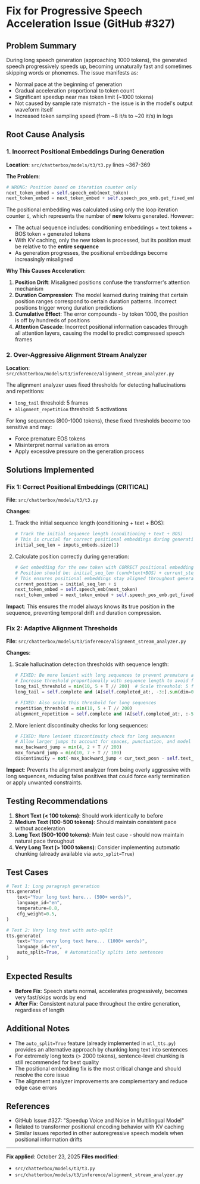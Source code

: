 # Fix for Progressive Speech Acceleration Issue (GitHub #327)

## Problem Summary

During long speech generation (approaching 1000 tokens), the generated speech progressively speeds up, becoming unnaturally fast and sometimes skipping words or phonemes. The issue manifests as:

- Normal pace at the beginning of generation
- Gradual acceleration proportional to token count
- Significant speedup near max token limit (~1000 tokens)
- Not caused by sample rate mismatch - the issue is in the model's output waveform itself
- Increased token sampling speed (from ~8 it/s to ~20 it/s) in logs

## Root Cause Analysis

### 1. **Incorrect Positional Embeddings During Generation**

**Location**: `src/chatterbox/models/t3/t3.py` lines ~367-369

**The Problem**:
```python
# WRONG: Position based on iteration counter only
next_token_embed = self.speech_emb(next_token)
next_token_embed = next_token_embed + self.speech_pos_emb.get_fixed_embedding(i + 1)
```

The positional embedding was calculated using only the loop iteration counter `i`, which represents the number of **new** tokens generated. However:

- The actual sequence includes: conditioning embeddings + text tokens + BOS token + generated tokens
- With KV caching, only the new token is processed, but its position must be relative to the **entire sequence**
- As generation progresses, the positional embeddings become increasingly misaligned

**Why This Causes Acceleration**:
1. **Position Drift**: Misaligned positions confuse the transformer's attention mechanism
2. **Duration Compression**: The model learned during training that certain position ranges correspond to certain duration patterns. Incorrect positions trigger wrong duration predictions
3. **Cumulative Effect**: The error compounds - by token 1000, the position is off by hundreds of positions
4. **Attention Cascade**: Incorrect positional information cascades through all attention layers, causing the model to predict compressed speech frames

### 2. **Over-Aggressive Alignment Stream Analyzer**

**Location**: `src/chatterbox/models/t3/inference/alignment_stream_analyzer.py`

The alignment analyzer uses fixed thresholds for detecting hallucinations and repetitions:
- `long_tail` threshold: 5 frames
- `alignment_repetition` threshold: 5 activations

For long sequences (800-1000 tokens), these fixed thresholds become too sensitive and may:
- Force premature EOS tokens
- Misinterpret normal variation as errors
- Apply excessive pressure on the generation process

## Solutions Implemented

### Fix 1: Correct Positional Embeddings (CRITICAL)

**File**: `src/chatterbox/models/t3/t3.py`

**Changes**:
1. Track the initial sequence length (conditioning + text + BOS):
   ```python
   # Track the initial sequence length (conditioning + text + BOS)
   # This is crucial for correct positional embeddings during generation
   initial_seq_len = inputs_embeds.size(1)
   ```

2. Calculate position correctly during generation:
   ```python
   # Get embedding for the new token with CORRECT positional embedding
   # Position should be: initial_seq_len (cond+text+BOS) + current_step
   # This ensures positional embeddings stay aligned throughout generation
   current_position = initial_seq_len + i
   next_token_embed = self.speech_emb(next_token)
   next_token_embed = next_token_embed + self.speech_pos_emb.get_fixed_embedding(current_position)
   ```

**Impact**: This ensures the model always knows its true position in the sequence, preventing temporal drift and duration compression.

### Fix 2: Adaptive Alignment Thresholds

**File**: `src/chatterbox/models/t3/inference/alignment_stream_analyzer.py`

**Changes**:
1. Scale hallucination detection thresholds with sequence length:
   ```python
   # FIXED: Be more lenient with long sequences to prevent premature acceleration
   # Increase threshold proportionally with sequence length to avoid false positives
   long_tail_threshold = min(10, 5 + T // 200)  # Scale threshold: 5 frames base, +1 per 200 frames
   long_tail = self.complete and (A[self.completed_at:, -3:].sum(dim=0).max() >= long_tail_threshold)
   
   # FIXED: Also scale this threshold for long sequences
   repetition_threshold = min(10, 5 + T // 200)
   alignment_repetition = self.complete and (A[self.completed_at:, :-5].max(dim=1).values.sum() > repetition_threshold)
   ```

2. More lenient discontinuity checks for long sequences:
   ```python
   # FIXED: More lenient discontinuity check for long sequences
   # Allow larger jumps to account for spaces, punctuation, and model uncertainty
   max_backward_jump = min(4, 2 + T // 200)
   max_forward_jump = min(10, 7 + T // 100)
   discontinuity = not(-max_backward_jump < cur_text_posn - self.text_position < max_forward_jump)
   ```

**Impact**: Prevents the alignment analyzer from being overly aggressive with long sequences, reducing false positives that could force early termination or apply unwanted constraints.

## Testing Recommendations

1. **Short Text (< 100 tokens)**: Should work identically to before
2. **Medium Text (100-500 tokens)**: Should maintain consistent pace without acceleration
3. **Long Text (500-1000 tokens)**: Main test case - should now maintain natural pace throughout
4. **Very Long Text (> 1000 tokens)**: Consider implementing automatic chunking (already available via `auto_split=True`)

## Test Cases

```python
# Test 1: Long paragraph generation
tts.generate(
    text="Your long text here... (500+ words)",
    language_id="en",
    temperature=0.8,
    cfg_weight=0.5,
)

# Test 2: Very long text with auto-split
tts.generate(
    text="Your very long text here... (1000+ words)",
    language_id="en",
    auto_split=True,  # Automatically splits into sentences
)
```

## Expected Results

- **Before Fix**: Speech starts normal, accelerates progressively, becomes very fast/skips words by end
- **After Fix**: Consistent natural pace throughout the entire generation, regardless of length

## Additional Notes

- The `auto_split=True` feature (already implemented in `mtl_tts.py`) provides an alternative approach by chunking long text into sentences
- For extremely long texts (> 2000 tokens), sentence-level chunking is still recommended for best quality
- The positional embedding fix is the most critical change and should resolve the core issue
- The alignment analyzer improvements are complementary and reduce edge case errors

## References

- GitHub Issue #327: "Speedup Voice and Noise in Multilingual Model"
- Related to transformer positional encoding behavior with KV caching
- Similar issues reported in other autoregressive speech models when positional information drifts

---

**Fix applied**: October 23, 2025
**Files modified**:
- `src/chatterbox/models/t3/t3.py`
- `src/chatterbox/models/t3/inference/alignment_stream_analyzer.py`
